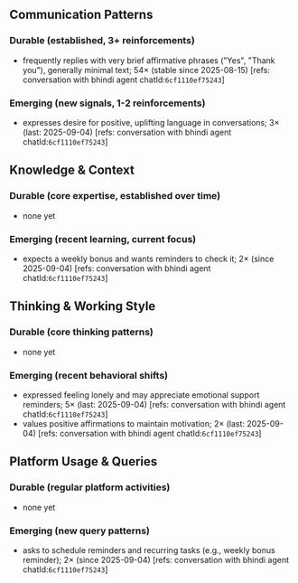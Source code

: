 ## Communication Patterns
### Durable (established, 3+ reinforcements)
- frequently replies with very brief affirmative phrases ("Yes", "Thank you"), generally minimal text; 54× (stable since 2025-08-15) [refs: conversation with bhindi agent chatId:`6cf1110ef75243`]

### Emerging (new signals, 1-2 reinforcements)
- expresses desire for positive, uplifting language in conversations; 3× (last: 2025-09-04) [refs: conversation with bhindi agent chatId:`6cf1110ef75243`]

## Knowledge & Context
### Durable (core expertise, established over time)
- none yet

### Emerging (recent learning, current focus)  
- expects a weekly bonus and wants reminders to check it; 2× (since 2025-09-04) [refs: conversation with bhindi agent chatId:`6cf1110ef75243`]

## Thinking & Working Style
### Durable (core thinking patterns)
- none yet

### Emerging (recent behavioral shifts)
- expressed feeling lonely and may appreciate emotional support reminders; 5× (last: 2025-09-04) [refs: conversation with bhindi agent chatId:`6cf1110ef75243`]
- values positive affirmations to maintain motivation; 2× (last: 2025-09-04) [refs: conversation with bhindi agent chatId:`6cf1110ef75243`]

## Platform Usage & Queries
### Durable (regular platform activities)
- none yet

### Emerging (new query patterns)
- asks to schedule reminders and recurring tasks (e.g., weekly bonus reminder); 2× (since 2025-09-04) [refs: conversation with bhindi agent chatId:`6cf1110ef75243`]